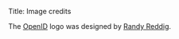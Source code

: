 Title:	Image credits


The [OpenID](http://openid.net/) logo was designed by [Randy Reddig](http://ydnar.com/).


